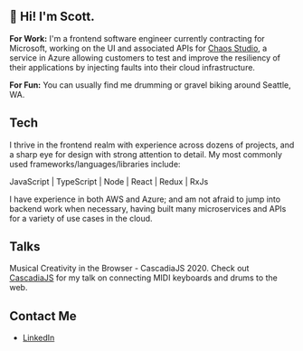 ## 👋 Hi! I'm Scott.

**For Work:**
I'm a frontend software engineer currently contracting for Microsoft, working on the UI and associated APIs for [Chaos Studio](https://azure.microsoft.com/en-us/products/chaos-studio_), a service in Azure allowing customers to test and improve the resiliency of their applications by injecting faults into their cloud infrastructure.

**For Fun:**
You can usually find me drumming or gravel biking around Seattle, WA.

## Tech

I thrive in the frontend realm with experience across dozens of projects, and a sharp eye for design with strong attention to detail. My most commonly used frameworks/languages/libraries include:

JavaScript | TypeScript | Node | React | Redux | RxJs

I have experience in both AWS and Azure; and am not afraid to jump into backend work when necessary, having built many microservices and APIs for a variety of use cases in the cloud.

## Talks

Musical Creativity in the Browser - CascadiaJS 2020. Check out [CascadiaJS](https://2020.cascadiajs.com/speakers/scott-ammon) for my talk on connecting MIDI keyboards and drums to the web.

## Contact Me

- [LinkedIn](https://www.linkedin.com/in/scottammon)
